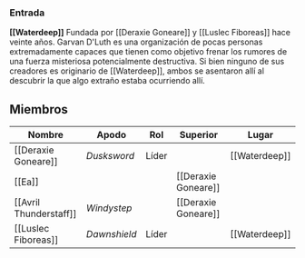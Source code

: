 ### Entrada
**[[Waterdeep]]**
Fundada por [[Deraxie Goneare]] y [[Luslec Fiboreas]] hace veinte años. Garvan D'Luth es una organización de pocas personas extremadamente capaces que tienen como objetivo frenar los rumores de una fuerza misteriosa potencialmente destructiva. Si bien ninguno de sus creadores es originario de [[Waterdeep]], ambos se asentaron allí al descubrir la que algo extraño estaba ocurriendo allí.

## Miembros

| Nombre                 | Apodo       | Rol   | Superior            | Lugar         |
| ---------------------- | ----------- | ----- | ------------------- | ------------- |
| [[Deraxie Goneare]]    | *Dusksword* | Líder |                     | [[Waterdeep]] |
| [[Ea]]                 |             |       | [[Deraxie Goneare]] |               |
| [[Avril Thunderstaff]] | *Windystep* |       | [[Deraxie Goneare]] |               |
| [[Luslec Fiboreas]]    | *Dawnshield*  | Líder |                     | [[Waterdeep]]              |
